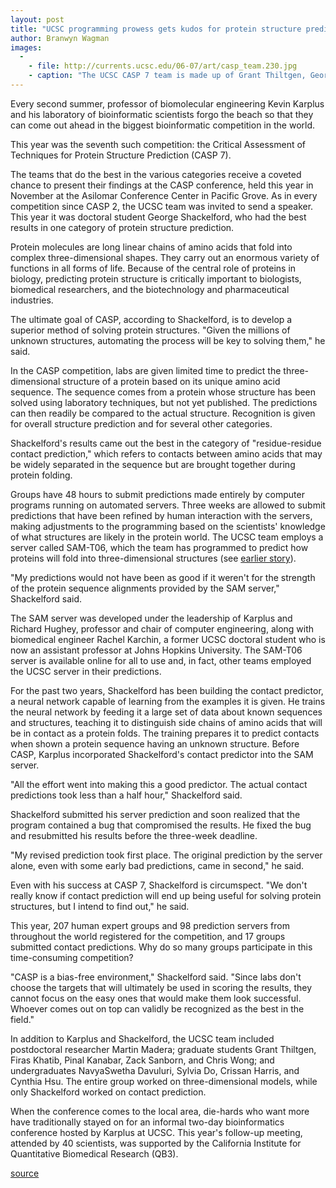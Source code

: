 ```yaml
---
layout: post
title: "UCSC programming prowess gets kudos for protein structure prediction"
author: Branwyn Wagman
images:
  -
    - file: http://currents.ucsc.edu/06-07/art/casp_team.230.jpg
    - caption: "The UCSC CASP 7 team is made up of Grant Thiltgen, George Shackelford, Kevin Karplus, Firas Khatib, and Zack Sanborn (not shown: Pinal Kanabar, Chris Wong, Martin Madera, NavyaSwetha Davuluri, Sylvia Do, Crissan Harris, and Cynthia Hsu) Photo by Branwyn Wagman"
---
```


Every second summer, professor of biomolecular engineering Kevin Karplus and his laboratory of bioinformatic scientists forgo the beach so that they can come out ahead in the biggest bioinformatic competition in the world.

This year was the seventh such competition: the Critical Assessment of Techniques for Protein Structure Prediction (CASP 7).

The teams that do the best in the various categories receive a coveted chance to present their findings at the CASP conference, held this year in November at the Asilomar Conference Center in Pacific Grove. As in every competition since CASP 2, the UCSC team was invited to send a speaker. This year it was doctoral student George Shackelford, who had the best results in one category of protein structure prediction.

Protein molecules are long linear chains of amino acids that fold into complex three-dimensional shapes. They carry out an enormous variety of functions in all forms of life. Because of the central role of proteins in biology, predicting protein structure is critically important to biologists, biomedical researchers, and the biotechnology and pharmaceutical industries.

The ultimate goal of CASP, according to Shackelford, is to develop a superior method of solving protein structures. "Given the millions of unknown structures, automating the process will be key to solving them," he said.

In the CASP competition, labs are given limited time to predict the three-dimensional structure of a protein based on its unique amino acid sequence. The sequence comes from a protein whose structure has been solved using laboratory techniques, but not yet published. The predictions can then readily be compared to the actual structure. Recognition is given for overall structure prediction and for several other categories.

Shackelford's results came out the best in the category of "residue-residue contact prediction," which refers to contacts between amino acids that may be widely separated in the sequence but are brought together during protein folding.

Groups have 48 hours to submit predictions made entirely by computer programs running on automated servers. Three weeks are allowed to submit predictions that have been refined by human interaction with the servers, making adjustments to the programming based on the scientists' knowledge of what structures are likely in the protein world. The UCSC team employs a server called SAM-T06, which the team has programmed to predict how proteins will fold into three-dimensional structures (see [earlier story][1]).

"My predictions would not have been as good if it weren't for the strength of the protein sequence alignments provided by the SAM server," Shackelford said.

The SAM server was developed under the leadership of Karplus and Richard Hughey, professor and chair of computer engineering, along with biomedical engineer Rachel Karchin, a former UCSC doctoral student who is now an assistant professor at Johns Hopkins University. The SAM-T06 server is available online for all to use and, in fact, other teams employed the UCSC server in their predictions.

For the past two years, Shackelford has been building the contact predictor, a neural network capable of learning from the examples it is given. He trains the neural network by feeding it a large set of data about known sequences and structures, teaching it to distinguish side chains of amino acids that will be in contact as a protein folds. The training prepares it to predict contacts when shown a protein sequence having an unknown structure. Before CASP, Karplus incorporated Shackelford's contact predictor into the SAM server.

"All the effort went into making this a good predictor. The actual contact predictions took less than a half hour," Shackelford said.

Shackelford submitted his server prediction and soon realized that the program contained a bug that compromised the results. He fixed the bug and resubmitted his results before the three-week deadline.

"My revised prediction took first place. The original prediction by the server alone, even with some early bad predictions, came in second," he said.

Even with his success at CASP 7, Shackelford is circumspect. "We don't really know if contact prediction will end up being useful for solving protein structures, but I intend to find out," he said.

This year, 207 human expert groups and 98 prediction servers from throughout the world registered for the competition, and 17 groups submitted contact predictions. Why do so many groups participate in this time-consuming competition?

"CASP is a bias-free environment," Shackelford said. "Since labs don't choose the targets that will ultimately be used in scoring the results, they cannot focus on the easy ones that would make them look successful. Whoever comes out on top can validly be recognized as the best in the field."

In addition to Karplus and Shackelford, the UCSC team included postdoctoral researcher Martin Madera; graduate students Grant Thiltgen, Firas Khatib, Pinal Kanabar, Zack Sanborn, and Chris Wong; and undergraduates NavyaSwetha Davuluri, Sylvia Do, Crissan Harris, and Cynthia Hsu. The entire group worked on three-dimensional models, while only Shackelford worked on contact prediction.

When the conference comes to the local area, die-hards who want more have traditionally stayed on for an informal two-day bioinformatics conference hosted by Karplus at UCSC. This year's follow-up meeting, attended by 40 scientists, was supported by the California Institute for Quantitative Biomedical Research (QB3).

  

[1]: http://www.ucsc.edu/currents/02-03/04-21/software.html

[source](http://www1.ucsc.edu/currents/06-07/12-11/casp.asp "Permalink to casp")
